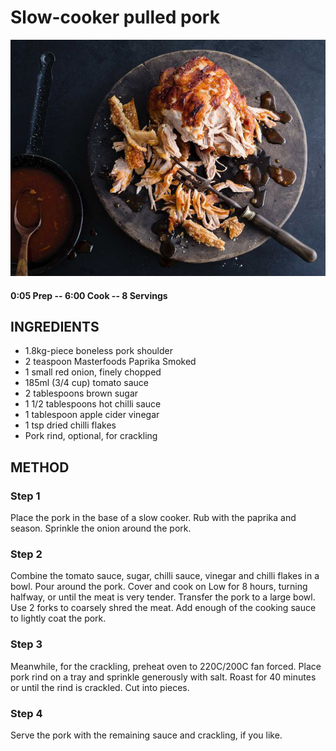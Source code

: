 # Slow-cooker pulled pork
![](https://raw.githubusercontent.com/fuzzwah/recipes/master/pics/Pulled_pork.jpg)
#### 0:05 Prep -- 6:00 Cook -- 8 Servings
## INGREDIENTS
* 1.8kg-piece boneless pork shoulder
* 2 teaspoon Masterfoods Paprika Smoked
* 1 small red onion, finely chopped
* 185ml (3/4 cup) tomato sauce
* 2 tablespoons brown sugar
* 1 1/2 tablespoons hot chilli sauce
* 1 tablespoon apple cider vinegar
* 1 tsp dried chilli flakes
* Pork rind, optional, for crackling
## METHOD
### Step 1
Place the pork in the base of a slow cooker. Rub with the paprika and season. Sprinkle the onion around the pork.
### Step 2
Combine the tomato sauce, sugar, chilli sauce, vinegar and chilli flakes in a bowl. Pour around the pork. Cover and cook on Low for 8 hours, turning halfway, or until the meat is very tender. Transfer the pork to a large bowl. Use 2 forks to coarsely shred the meat. Add enough of the cooking sauce to lightly coat the pork.
### Step 3
Meanwhile, for the crackling, preheat oven to 220C/200C fan forced. Place pork rind on a tray and sprinkle generously with salt. Roast for 40 minutes or until the rind is crackled. Cut into pieces.
### Step 4
Serve the pork with the remaining sauce and crackling, if you like.
